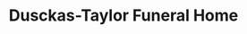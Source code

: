 ---
title: "Dusckas-Taylor Funeral Home"
url: /erie/dusckas-taylor-funeral-home/
shop: Bestattungen
---